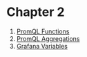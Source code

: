 # Chapter 2

1. [PromQL Functions](/chapter2/01%20-%20Using%20Functions.md)
1. [PromQL Aggregations](/chapter2/02%20-%20Aggregations.md)
1. [Grafana  Variables](/chapter2/03%20-%20Interval%20Variable.md)